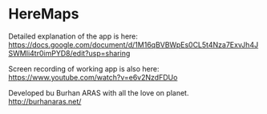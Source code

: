 # HereMaps

Detailed explanation of the app is here:
https://docs.google.com/document/d/1M16qBVBWpEs0CL5t4Nza7ExvJh4JSWMIi4tr0imPYD8/edit?usp=sharing

Screen recording of working app is also here:
https://www.youtube.com/watch?v=e6v2NzdFDUo


Developed bu Burhan ARAS with all the love on planet.
http://burhanaras.net/
